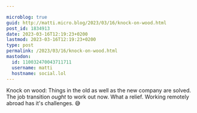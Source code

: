 ```yaml
---

microblog: true
guid: http://matti.micro.blog/2023/03/16/knock-on-wood.html
post_id: 1834913
date: 2023-03-16T12:19:23+0200
lastmod: 2023-03-16T12:19:23+0200
type: post
permalink: /2023/03/16/knock-on-wood.html
mastodon:
  id: 110032470043711711
  username: matti
  hostname: social.lol
---
```

Knock on wood: Things in the old as well as the new company are solved. The job transition _ought_ to work out now. What a relief. Working remotely abroad has it's challenges. 😅
